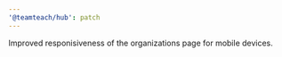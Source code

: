 ```yaml
---
'@teamteach/hub': patch
---
```


Improved responisiveness of the organizations page for mobile devices.
